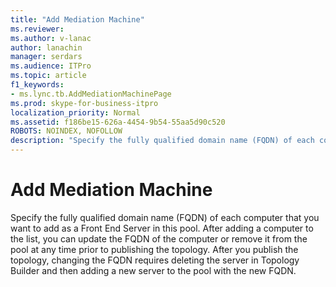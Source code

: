 ```yaml
---
title: "Add Mediation Machine"
ms.reviewer: 
ms.author: v-lanac
author: lanachin
manager: serdars
ms.audience: ITPro
ms.topic: article
f1_keywords:
- ms.lync.tb.AddMediationMachinePage
ms.prod: skype-for-business-itpro
localization_priority: Normal
ms.assetid: f186be15-626a-4454-9b54-55aa5d90c520
ROBOTS: NOINDEX, NOFOLLOW
description: "Specify the fully qualified domain name (FQDN) of each computer that you want to add as a Front End Server in this pool. After adding a computer to the list, you can update the FQDN of the computer or remove it from the pool at any time prior to publishing the topology. After you publish the topology, changing the FQDN requires deleting the server in Topology Builder and then adding a new server to the pool with the new FQDN."
---
```


# Add Mediation Machine
 
Specify the fully qualified domain name (FQDN) of each computer that you want to add as a Front End Server in this pool. After adding a computer to the list, you can update the FQDN of the computer or remove it from the pool at any time prior to publishing the topology. After you publish the topology, changing the FQDN requires deleting the server in Topology Builder and then adding a new server to the pool with the new FQDN. 
  

